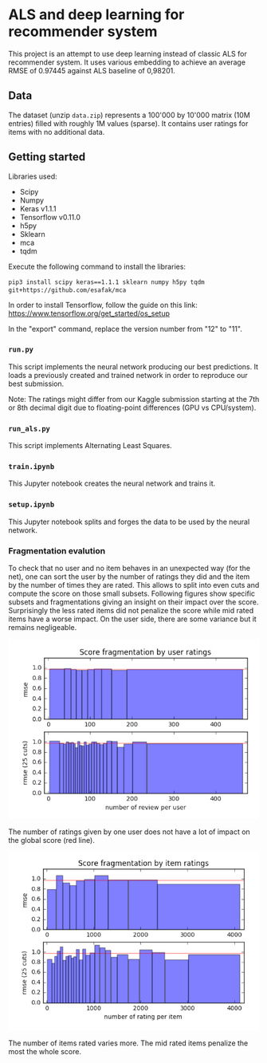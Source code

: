 # ALS and deep learning for recommender system

This project is an attempt to use deep learning instead of classic ALS for recommender system. It uses various embedding to achieve an average RMSE of 0.97445 against ALS baseline of 0,98201.

## Data

The dataset (unzip `data.zip`) represents a 100'000 by 10'000 matrix (10M entries) filled with roughly 1M values (sparse). It contains user ratings for items with no additional data.

## Getting started

Libraries used:

 * Scipy
 * Numpy
 * Keras v1.1.1
 * Tensorflow v0.11.0
 * h5py
 * Sklearn
 * mca
 * tqdm

Execute the following command to install the libraries:

```shell
pip3 install scipy keras==1.1.1 sklearn numpy h5py tqdm git+https://github.com/esafak/mca
```

In order to install Tensorflow, follow the guide on this link: https://www.tensorflow.org/get_started/os_setup

In the "export" command, replace the version number from "12" to "11".

### `run.py`

This script implements the neural network producing our best predictions. It loads a previously created and trained network in order to reproduce our best submission.

Note: The ratings might differ from our Kaggle submission starting at the 7th or 8th decimal digit due to floating-point differences (GPU vs CPU/system).

### `run_als.py`

This script implements Alternating Least Squares.

### `train.ipynb`

This Jupyter notebook creates the neural network and trains it.

### `setup.ipynb`

This Jupyter notebook splits and forges the data to be used by the neural network.

### Fragmentation evalution

To check that no user and no item behaves in an unexpected way (for the net), one can sort the user by the number of ratings they did and the item by the number of times they are rated. This allows to split into even cuts and compute the score on those small subsets. Following figures show specific subsets and fragmentations giving an insight on their impact over the score. Surprisingly the less rated items did not penalize the score while mid rated items have a worse impact. On the user side, there are some variance but it remains negligeable.

![](./figures/byuser.png)

The number of ratings given by one user does not have a lot of impact on the global score (red line).

![](./figures/byitem.png)

The number of items rated varies more. The mid rated items penalize the most the whole score.


